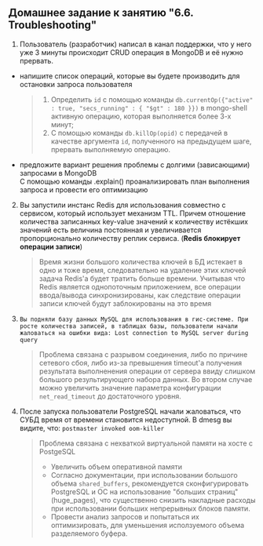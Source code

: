 ## Домашнее задание к занятию "6.6. Troubleshooting"
1. Пользователь (разработчик) написал в канал поддержки, что у него уже 3 минуты происходит CRUD операция в MongoDB и её нужно прервать.
* напишите список операций, которые вы будете производить для остановки запроса пользователя  
    > 1. Определить `id` с помощью команды `db.currentOp({"active" : true, "secs_running" : { "$gt" : 180 }})` в mongo-shell активную операцию, которая выполняется более 3-х минут;
    > 2. С помощью команды `db.killOp(opid)` с передачей в качестве аргумента `id`, полученного на предыдущем шаге, прервать выполняемую операцию.
* предложите вариант решения проблемы с долгими (зависающими) запросами в MongoDB  
    С помощью команды .explain() проанализировать план выполнения запроса и провести его оптимизацию
2. Вы запустили инстанс Redis для использования совместно с сервисом, который использует механизм TTL. Причем отношение количества записанных key-value значений к количеству истёкших значений есть величина постоянная и увеличивается пропорционально количеству реплик сервиса. (**Redis блокирует операции записи**)
    > Время жизни большого количества ключей в БД истекает в одно и тоже время, следовательно на удаление этих ключей задача Redis'а будет тратить больше времени. Учитывая что Redis является однопоточным приложением, все операции ввода/вывода синхронизированы, как следствие операции записи ключей будут заблокированы на это время
3.     Вы подняли базу данных MySQL для использования в гис-системе. При росте количества записей, в таблицах базы, пользователи начали жаловаться на ошибки вида: Lost connection to MySQL server during query
    > Проблема связана с разрывом соединения, либо по причине сетевого сбоя, либо из-за превышения timeout'а получения результата выполненения операции от сервера ввиду слишком большого результирующего набора данных. Во втором случае можно увеличить значение параметра конфигурации `net_read_timeout` до достаточного уровня.
4. После запуска пользователи PostgreSQL начали жаловаться, что СУБД время от времени становится недоступной. В dmesg вы видите, что: `postmaster invoked oom-killer`
    > Проблема связана с нехваткой виртуальной памяти на хосте с PostgeSQL
    > * Увеличить объем оперативной памяти
    > * Согласно документации, при использовании большого объема `shared_buffers`, рекомендуется сконфигурировать PostgreSQL и ОС на использование "больших страниц" (huge_pages), что существенно снизить накладные расходы при использовании больших непрерывных блоков памяти.
    > * Провести анализ запросов и попытаться их оптимизировать, для уменьшения исползуемого объема разделяемого буфера.

